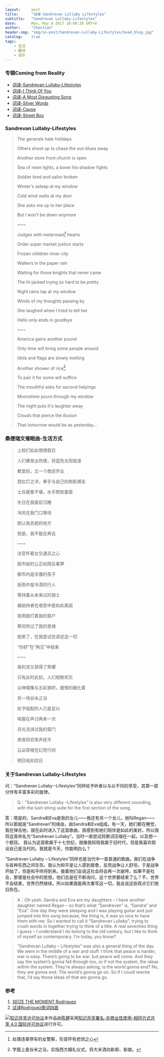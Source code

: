 ```yaml
---
layout:     post
title:      "词译-Sandrevan Lullaby Lifestyles"
subtitle:   "Sandrevan Lullaby-Lifestyles"
date:       Mon, May 8 2017 10:08:38 GMT+8
author:     "ChenJian"
header-img: "img/in-post/Sandrevan-Lullaby-Lifestyles/head_blog.jpg"
catalog:    true
tags:
    - 生活
    - 翻译
    - 音乐
---
```


### 专辑Coming from Reality

- [词译-Sandrevan Lullaby-Lifestyles](https://o-my-chenjian.com/2017/05/08/Sandrevan-Lullaby/)
- [词译-I Think Of You](https://o-my-chenjian.com/2016/09/14/I-Think-Of-You/)
- [词译-A Most Disgusting Song](https://o-my-chenjian.com/2016/09/01/A-Most-Disgusting-Song/)
- [词译-Silver Words](https://o-my-chenjian.com/2017/07/26/Silver-Words/)
- [词译-Cause](https://o-my-chenjian.com/2017/08/03/Cause/)
- [词译-Street Boy](https://o-my-chenjian.com/2017/11/19/Street-Boy/)

### Sandrevan Lullaby-Lifestyles

> The generals hate holidays
> 
> Others shoot up to chase the sun blues away
> 
> Another store front church is open
> 
> Sea of neon lights, a boxer his shadow fights
> 
> Soldier tired and sailor broken
> 
> Winter's asleep at my window
> 
> Cold wind waits at my door
> 
> She asks me up to her place
> 
> But I won't be down anymore
> 
> \~~~
>
> Judges with metermaid[^metermaid] hearts
> 
> Order super market justice starts
> 
> Frozen children inner city
> 
> Walkers in the paper rain
> 
> Waiting for those knights that never came
> 
> The hi-jacked trying so hard to be pretty
> 
> Night rains tap at my window
> 
> Winds of my thoughts passing by
> 
> She laughed when I tried to tell her
> 
> Hello only ends in goodbye
> 
> \~~~
> 
> America gains another pound
> 
> Only time will bring some people around
> 
> Idols and flags are slowly melting
> 
> Another shower of rice[^marriage]
> 
> To pair it for some will suffice
> 
> The mouthful asks for second helpings
> 
> Moonshine pours through my window
> 
> The night puts it's laughter away
> 
> Clouds that pierce the illusion
> 
> That tomorrow would be as yesterday...


### 桑德瑞文催眠曲-生活方式

> 上校们如此憎恨假日
>
> 人们爆发出热情，将蓝色太阳驱逐
>
> 教堂前，又一个商店开业
>
> 霓虹灯之洋，拳手与自己的倒影搏击
>
> 士兵疲惫不堪，水手颓败委靡
>
> 冬日在我窗前沉睡
>
> 冷风在我门口等待
>
> 她让我去她的地方
>
> 但是，我不能在再去
>
> \~~~
>
> 法官怀着女交通员之心
>
> 超市般的公正如雨后春笋
>
> 都市内是冻僵的孩子
>
> 纸雨中是冷漠的行人
>
> 等待着从未来过的骑士
>
> 被劫持者在艰苦中是如此美丽
>
> 夜雨敲打着我的窗户
>
> 寒风吹过了我的思绪
> 
> 她笑了，在我尝试去讲述这一切
> 
> “你好”在“再见”中结束
> 
> \~~~
> 
> 美利坚又获得了荣耀
> 
> 只有此时此刻，人们相聚欢乐
> 
> 众神偶像与五彩旗帜，缓慢的融化着
> 
> 另一场谷米之浴
> 
> 给予般配的人已是足以
> 
> 喧嚣在声讨再来一次
> 
> 月光流淌过我的窗门
> 
> 黑夜将欢笑声抚平
> 
> 云朵穿梭在幻觉行间
> 
> 明日宛如往日

### 关于Sandrevan Lullaby-Lifestyles

问：“Sandrevan Lullaby –Lifestyles”同样给予听者以与众不同的享受，其第一部分伴有丰富多彩的旋律。

> Q：“Sandrevan Lullaby –Lifestyles” is also very different sounding, with the lush string suite for the first section of the song.

答：嗯是的，Sandra和Eva是我的女儿——我还有另一个女儿，她叫Regan——所以那就是“Sandrevan”的缘由，由Sandra和Eva组成。有一天，她们都在睡觉，我在弹吉他，就在此时进入了这首歌曲，我感到有她们陪伴是如此的美好。所以我将这首命名为“Sandrevan Lullaby”。当时一直尝试将歌词压缩在一起，以及想一个题目。 我认为这首歌属于十七世纪，就像我知晓我属于旧时代，但是我喜欢假设自己是当代的。我就是今天，你能明白么？

“Sandrevan Lullaby – Lifestyles”同样也是当代中一首普通的歌曲。我们在战争与各种东西之间生存。我认为和平是让人感到疲惫，反而战争让人舒坦。于是战争开始了，但是和平终将到来。接着他们会说这社会将会再一次崩垮，如果不是社会，那便是社会中的思想。他们总是在不断询问，这个世界要结束了么？不，世界不会结束，世界仍然继续。所以如果我能再次重写这一切，我会说这些观点它们依旧存在。

>  A：Oh yeah. Sandra and Eva are my daughters – I have another daughter named Regan – so that’s what “Sandrevan” is, “Sandra” and “Eva”. One day they were sleeping and I was playing guitar and just jumped into this song because, the thing is, it was so nice to have them with me. So I wanted to call it “Sandrevan Lullaby”, trying to crush words in together trying to think of a title. A real seventies thing I guess – I understand I do belong to the old century, but I like to think of myself as contemporary. I’m today, you know?

> “Sandrevan Lullaby – Lifestyles” was also a general thing of
the day. We were in the middle of a war and stuff. I think that peace is harder; war is easy. There’s going to be war, but peace will come. And they say the system’s gonna fall through too, or if not the system, the ideas within the system. They’re always asking, is the world gonna end? No, they are gonna end. The world’s gonna go on. So if I could rewrite that, I’d say those ideas of that are gonna go.



### 参考

1. [SEIZE THE MOMENT Rodriguez](http://blurtonline.com/feature/seize-the-moment-rodriguez-2/)
2. [试译Rodriguez歌词四首](https://www.douban.com/note/263079785/)

[^metermaid]: 处理违章停车的女警察，形容怀有悲悯之心
[^marriage]: 字面上是谷米之浴，实指西方婚礼仪式，将大米洒向新郎、新娘。

<a rel="license" href="http://creativecommons.org/licenses/by-nc-sa/4.0/"><img alt="知识共享许可协议" style="border-width:0" src="https://i.creativecommons.org/l/by-nc-sa/4.0/88x31.png" /></a>本作品由<a xmlns:cc="http://creativecommons.org/ns#" href="https://o-my-chenjian.com/2017/05/08/Sandrevan-Lullaby/" property="cc:attributionName" rel="cc:attributionURL">陈健</a>采用<a rel="license" href="http://creativecommons.org/licenses/by-nc-sa/4.0/">知识共享署名-非商业性使用-相同方式共享 4.0 国际许可协议</a>进行许可。